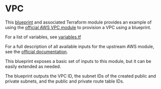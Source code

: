 # VPC

This [blueprint](../vpc.yaml) and associated Terraform module provides an example of using the [official AWS VPC module](https://registry.terraform.io/modules/terraform-aws-modules/vpc/aws/latest) to provision a VPC using a blueprint.

For a list of variables, see [variables.tf](./module/variables.tf)

For a full description of all available inputs for the upstream AWS module, see the [official documentation](https://github.com/terraform-aws-modules/terraform-aws-vpc).

This blueprint exposes a basic set of inputs to this module, but it can be easily extended as needed.

The blueprint outputs the VPC ID, the subnet IDs of the created public and private subnets, and the public and private route table IDs.
